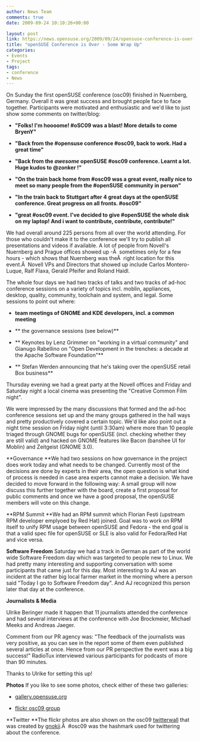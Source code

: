 ```yaml
---
author: News Team
comments: true
date: 2009-09-24 10:10:26+00:00

layout: post
link: https://news.opensuse.org/2009/09/24/opensuse-conference-is-over-some-wrap-up/
title: "openSUSE Conference is Over - Some Wrap Up"
categories:
- Events
- Project
tags:
- conference
- News
---
```

On Sunday the first openSUSE conference  (osc09) finished in Nuernberg, Germany. Overall it was great success and brought people face to face together. Participants were motivated and enthusiastic and we'd like to just show some comments on twitter/blog:



	
  * **"Folks! I'm hoooome! #oSC09 was a blast! More details to come BryenY"**



	
  * **"Back from the #opensuse conference #osc09, back to work. Had a great time"**



	
  * **"Back from the _awesome_ openSUSE #osc09 conference. Learnt a lot. Huge kudos to @zonker !"**



	
  * **"On the train back home from #osc09 was a great event, really nice to meet so many people from the #openSUSE community in person"**



	
  * **"In the train back to Stuttgart after 4 great days at the openSUSE conference. Great progress on all fronts. #osc09"**



	
  * **"great #osc09 event. I've decided to give #openSUSE the whole disk on my laptop! And i want to contribute, contribute, contribute!"**


We had overall around 225 persons from all over the world attending.  For those who couldn't make it to the conference we'll try to publish all presentations and videos if available. A lot of people from Novell's  Nuernberg and Prague offices showed up -Â  sometimes only for a few hours - which shows that Nuernberg was theÂ  right location for this event.Â  Novell VPs and Directors that showed  up include Carlos Montero-Luque, Ralf Flaxa, Gerald Pfeifer and Roland  Haidl.

The whole four days we had two tracks of talks and two tracks of  ad-hoc conference sessions on a variety of topics incl. moblin,  appliances, desktop, quality, community, toolchain and system, and legal. Some sessions to point out where:

	
  * **team meetings of GNOME and KDE developers, incl. a common meeting**



	
  * ** the governance sessions (see below)**



	
  * ** Keynotes by Lenz Grimmer on "working in a virtual community" and Gianugo Rabellino on "Open Development in the trenches: a decade at the Apache Software Foundation"**



	
  * ** Stefan Werden announcing that he's taking over the openSUSE retail Box business**


Thursday evening we had a great party at the Novell offices and Friday  and Saturday night a local cinema was presenting the "Creative Common  Film night".

We were impressed by the many discussions that formed and the ad-hoc  conference sessions set up and the many groups gathered in the hall ways and pretty productively covered a certain topic. We'd like also point out a night time  session on Friday night (until 3:30am) where more than 10 people  triaged through  GNOME bugs for openSUSE (incl. checking whether they are  still valid) and hacked on GNOME features like Bacon (banshee UI for Moblin) and Zeitgeist (GNOME 3.0).

**Governance
**We had two sessions on how governance in the project does work today  and what needs to be changed. Currently most of the decisions are done by  experts in their area, the open question is what kind of process is  needed in case area experts cannot make a decision. We have  decided to move forward in the following way: A small group will now  discuss this further together with the board, create a first proposal  for public comments and once we have a good proposal, the openSUSE  members will vote on this change.

**RPM Summit
**We had an RPM summit which Florian Festi (upstream RPM developer  emplyoed by Red Hat) joined. Goal was to work on RPM itself to  unify RPM usage between openSUSE and Fedora - the end goal is that a  valid spec file for openSUSE or SLE is also valid for Fedora/Red Hat  and vice versa.

**Software Freedom**
Saturday we had a track in German as part of the world wide Software  Freedom day which was targeted to people new to Linux. We had pretty many interesting and supporting conversation with  some participants that came just for this day. Most interesting to AJ  was an incident at the rather big local farmer market in the morning where a person said  "Today I go to Software Freedom day". And AJ recognized this person later that day at the conference.

**Journalists & Media**

Ulrike Beringer made it happen that 11 journalists attended  the conference and  had several interviews at the conference with Joe Brockmeier, Michael Meeks  and Andreas Jaeger.

Comment from our PR agency was: "The feedback of the journalists  was very positive, as you can see in the report some of them even  published several articles at once. Hence from our PR perspective the  event was a big success!" RadioTux interviewed various participants for podcasts of more than 90  minutes.

Thanks to Ulrike for setting this up!

**Photos**
If you like to see some photos, check either of these two galleries:



	
  * [gallery.opensuse.org](http://gallery.opensuse.org/Conference%2009)



	
  * [flickr osc09 group](http://www.flickr.com/groups/osc09/pool/)


**Twitter
**The flickr photos are also shown on the osc09 [twitterwall](http://karl-tux-stadt.de/osc09/) that was created by [gnokii](http://en.opensuse.org/User:Gnokii).Â  #osc09 was the hashmark used for twittering about the  conference.		
